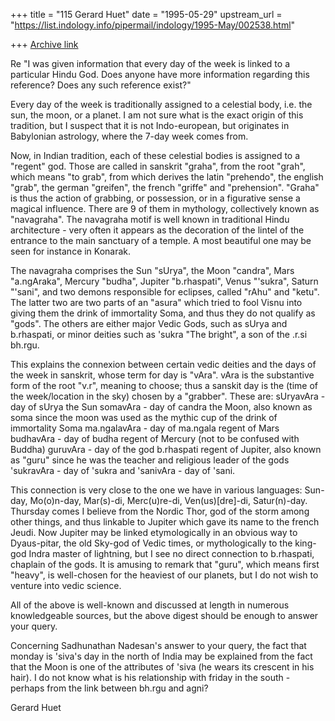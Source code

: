 +++
title = "115 Gerard Huet"
date = "1995-05-29"
upstream_url = "https://list.indology.info/pipermail/indology/1995-May/002538.html"

+++
[Archive link](https://list.indology.info/pipermail/indology/1995-May/002538.html)

Re "I was given information that every day of the week is linked to a 
particular Hindu God. Does anyone have more information regarding this 
reference? Does any such reference exist?"

Every day of the week is traditionally assigned to a celestial body, i.e. the
sun, the moon, or a planet. I am not sure what is the exact origin of this 
tradition, but I suspect that it is not Indo-european, but originates in 
Babylonian astrology, where the 7-day week comes from.

Now, in Indian tradition, each of these celestial bodies is
assigned to a "regent" god. Those are called in sanskrit "graha",
from the root "grah", which means "to grab", from which derives
the latin "prehendo", the english "grab", the german "greifen", the french
"griffe" and "prehension". "Graha" is thus the action of grabbing, or
possession, or in a figurative sense a magical influence. There are 9 of them
in mythology, collectively known as "navagraha". The navagraha motif is well
known in traditional Hindu architecture - very often it appears as the 
decoration of the lintel of the entrance to the main sanctuary of a temple.
A most beautiful one may be seen for instance in Konarak.

The navagraha comprises the Sun "sUrya", the Moon "candra", 
Mars "a.ngAraka", Mercury "budha", Jupiter "b.rhaspati", 
Venus "'sukra", Saturn "'sani", and two demons responsible for eclipses,
called "rAhu" and "ketu". The latter two are two parts of an "asura" which
tried to fool Visnu into giving them the drink of immortality Soma, and thus
they do not qualify as "gods". The others are either major Vedic Gods,
such as sUrya and b.rhaspati, or minor deities such as 'sukra "The bright",
a son of the .r.si bh.rgu.

This explains the connexion between certain vedic deities and the days of
the week in sanskrit, whose term for day is "vAra". vAra is the substantive
form of the root "v.r", meaning to choose; thus a sanskit day is the 
(time of the week/location in the sky) chosen by a "grabber". These are:
sUryavAra - day of sUrya the Sun
somavAra - day of candra the Moon, also known as soma since the moon was
used as the mythic cup of the drink of immortality Soma
ma.ngalavAra - day of ma.ngala regent of Mars
budhavAra - day of budha regent of Mercury (not to be confused with Buddha)
guruvAra - day of the god b.rhaspati regent of Jupiter, also known
as "guru" since he was the teacher and religious leader of the gods
'sukravAra - day of 'sukra
and 'sanivAra - day of 'sani.

This connection is very close to the one we have in various languages:
Sun-day, Mo(o)n-day, Mar(s)-di, Merc(u)re-di, Ven(us)[dre]-di, Satur(n)-day.
Thursday comes I believe from the Nordic Thor, god of the storm among other
things, and thus linkable to Jupiter which gave its name to the french Jeudi.
Now Jupiter may be linked etymologically in an obvious way to Dyaus-pitar,
the old Sky-god of Vedic times, or mythologically to the king-god Indra
master of lightning, but I see no direct connection to b.rhaspati, chaplain
of the gods. It is amusing to remark that "guru", which means first "heavy",
is well-chosen for the heaviest of our planets, but I do not wish to venture
into vedic science.

All of the above is well-known and discussed at length in numerous 
knowledgeable sources, but the above digest should be enough to answer your
query.

Concerning Sadhunathan Nadesan's answer to your query, the fact that monday
is 'siva's day in the north of India may be explained from the fact that the 
Moon is one of the attributes of 'siva (he wears its crescent in his hair). 
I do not know what is his relationship with friday in the south - perhaps 
from the link between bh.rgu and agni?

Gerard Huet






